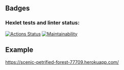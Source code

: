 ## Badges
### Hexlet tests and linter status:
[![Actions Status](https://github.com/avshukan/frontend-project-lvl4/workflows/hexlet-check/badge.svg)](https://github.com/avshukan/frontend-project-lvl4/actions)
[![Maintainability](https://api.codeclimate.com/v1/badges/5616ec2c6dcd100d9a7d/maintainability)](https://codeclimate.com/github/avshukan/frontend-project-lvl4/maintainability)

## Example
https://scenic-petrified-forest-77709.herokuapp.com/
